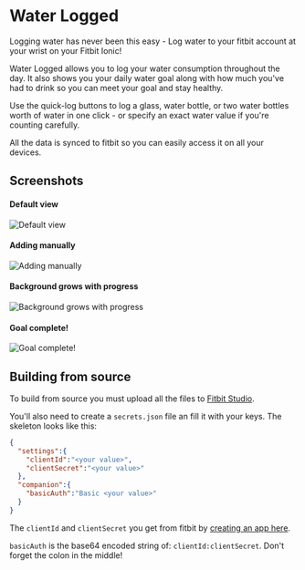 # Water Logged

Logging water has never been this easy - Log water to your fitbit account at your wrist on your Fitbit Ionic!

Water Logged allows you to log your water consumption throughout the day. It also shows you your daily water goal along with how much you've had to drink so you can meet your goal and stay healthy.

Use the quick-log buttons to log a glass, water bottle, or two water bottles worth of water in one click - or specify an exact water value if you're counting carefully.

All the data is synced to fitbit so you can easily access it on all your devices.

## Screenshots

#### Default view

![Default view](https://user-images.githubusercontent.com/2644648/35448636-afb11196-026f-11e8-8600-2dbd17ae1969.png)

#### Adding manually

![Adding manually](https://user-images.githubusercontent.com/2644648/35448646-b53be0d2-026f-11e8-8e34-a8cb7dfe89ff.png)

#### Background grows with progress

![Background grows with progress](https://user-images.githubusercontent.com/2644648/35448640-b2572250-026f-11e8-883b-a133c09605f4.png)

#### Goal complete!

![Goal complete!](https://user-images.githubusercontent.com/2644648/35448642-b3b35e48-026f-11e8-8dc7-0f2e6477d2a6.png)

## Building from source

To build from source you must upload all the files to [Fitbit Studio](https://studio.fitbit.com).

You'll also need to create a `secrets.json` file an fill it with your keys. The skeleton looks like this:

```json
{
  "settings":{
    "clientId":"<your value>",
    "clientSecret":"<your value>"
  },
  "companion":{
    "basicAuth":"Basic <your value>"
  }
}
```

The `clientId` and `clientSecret` you get from fitbit by [creating an app here](https://dev.fitbit.com/apps/new/).

`basicAuth` is the base64 encoded string of: `clientId:clientSecret`. Don't forget the colon in the middle!
